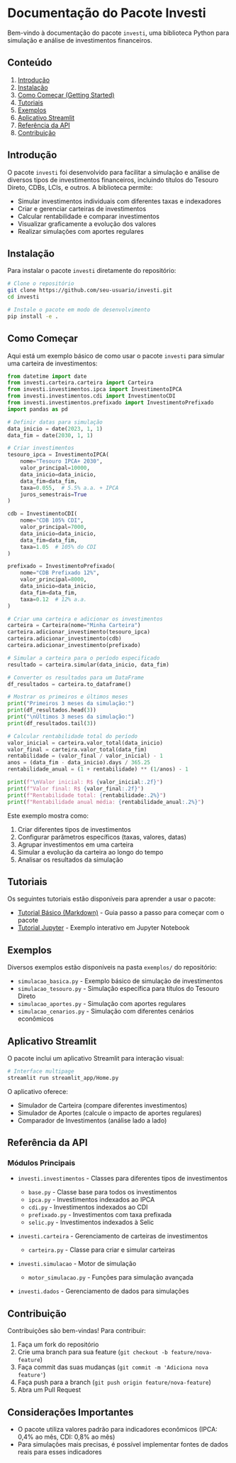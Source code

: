 # Documentação do Pacote Investi

Bem-vindo à documentação do pacote `investi`, uma biblioteca Python para simulação e análise de investimentos financeiros.

## Conteúdo

1. [Introdução](#introdução)
2. [Instalação](#instalação)
3. [Como Começar (Getting Started)](#como-começar)
4. [Tutoriais](#tutoriais)
5. [Exemplos](#exemplos)
6. [Aplicativo Streamlit](#aplicativo-streamlit)
7. [Referência da API](#referência-da-api)
8. [Contribuição](#contribuição)

## Introdução

O pacote `investi` foi desenvolvido para facilitar a simulação e análise de diversos tipos de investimentos financeiros, incluindo títulos do Tesouro Direto, CDBs, LCIs, e outros. A biblioteca permite:

- Simular investimentos individuais com diferentes taxas e indexadores
- Criar e gerenciar carteiras de investimentos
- Calcular rentabilidade e comparar investimentos
- Visualizar graficamente a evolução dos valores
- Realizar simulações com aportes regulares

## Instalação

Para instalar o pacote `investi` diretamente do repositório:

```bash
# Clone o repositório
git clone https://github.com/seu-usuario/investi.git
cd investi

# Instale o pacote em modo de desenvolvimento
pip install -e .
```

## Como Começar

Aqui está um exemplo básico de como usar o pacote `investi` para simular uma carteira de investimentos:

```python
from datetime import date
from investi.carteira.carteira import Carteira
from investi.investimentos.ipca import InvestimentoIPCA
from investi.investimentos.cdi import InvestimentoCDI
from investi.investimentos.prefixado import InvestimentoPrefixado
import pandas as pd

# Definir datas para simulação
data_inicio = date(2023, 1, 1)
data_fim = date(2030, 1, 1)

# Criar investimentos
tesouro_ipca = InvestimentoIPCA(
    nome="Tesouro IPCA+ 2030",
    valor_principal=10000,
    data_inicio=data_inicio,
    data_fim=data_fim,
    taxa=0.055,  # 5.5% a.a. + IPCA
    juros_semestrais=True
)

cdb = InvestimentoCDI(
    nome="CDB 105% CDI",
    valor_principal=7000,
    data_inicio=data_inicio,
    data_fim=data_fim,
    taxa=1.05  # 105% do CDI
)

prefixado = InvestimentoPrefixado(
    nome="CDB Prefixado 12%",
    valor_principal=8000,
    data_inicio=data_inicio,
    data_fim=data_fim,
    taxa=0.12  # 12% a.a.
)

# Criar uma carteira e adicionar os investimentos
carteira = Carteira(nome="Minha Carteira")
carteira.adicionar_investimento(tesouro_ipca)
carteira.adicionar_investimento(cdb)
carteira.adicionar_investimento(prefixado)

# Simular a carteira para o período especificado
resultado = carteira.simular(data_inicio, data_fim)

# Converter os resultados para um DataFrame
df_resultados = carteira.to_dataframe()

# Mostrar os primeiros e últimos meses
print("Primeiros 3 meses da simulação:")
print(df_resultados.head(3))
print("\nÚltimos 3 meses da simulação:")
print(df_resultados.tail(3))

# Calcular rentabilidade total do período
valor_inicial = carteira.valor_total(data_inicio)
valor_final = carteira.valor_total(data_fim)
rentabilidade = (valor_final / valor_inicial) - 1
anos = (data_fim - data_inicio).days / 365.25
rentabilidade_anual = (1 + rentabilidade) ** (1/anos) - 1

print(f"\nValor inicial: R$ {valor_inicial:.2f}")
print(f"Valor final: R$ {valor_final:.2f}")
print(f"Rentabilidade total: {rentabilidade:.2%}")
print(f"Rentabilidade anual média: {rentabilidade_anual:.2%}")
```

Este exemplo mostra como:
1. Criar diferentes tipos de investimentos
2. Configurar parâmetros específicos (taxas, valores, datas)
3. Agrupar investimentos em uma carteira
4. Simular a evolução da carteira ao longo do tempo
5. Analisar os resultados da simulação

## Tutoriais

Os seguintes tutoriais estão disponíveis para aprender a usar o pacote:

- [Tutorial Básico (Markdown)](tutorial_jupyter.md) - Guia passo a passo para começar com o pacote
- [Tutorial Jupyter](jupyter_examples/Exemplo_Basico.ipynb) - Exemplo interativo em Jupyter Notebook

## Exemplos

Diversos exemplos estão disponíveis na pasta `exemplos/` do repositório:

- `simulacao_basica.py` - Exemplo básico de simulação de investimentos
- `simulacao_tesouro.py` - Simulação específica para títulos do Tesouro Direto
- `simulacao_aportes.py` - Simulação com aportes regulares
- `simulacao_cenarios.py` - Simulação com diferentes cenários econômicos

## Aplicativo Streamlit

O pacote inclui um aplicativo Streamlit para interação visual:

```bash
# Interface multipage
streamlit run streamlit_app/Home.py
```

O aplicativo oferece:
- Simulador de Carteira (compare diferentes investimentos)
- Simulador de Aportes (calcule o impacto de aportes regulares)
- Comparador de Investimentos (análise lado a lado)

## Referência da API

### Módulos Principais

- `investi.investimentos` - Classes para diferentes tipos de investimentos
  - `base.py` - Classe base para todos os investimentos
  - `ipca.py` - Investimentos indexados ao IPCA
  - `cdi.py` - Investimentos indexados ao CDI
  - `prefixado.py` - Investimentos com taxa prefixada
  - `selic.py` - Investimentos indexados à Selic

- `investi.carteira` - Gerenciamento de carteiras de investimentos
  - `carteira.py` - Classe para criar e simular carteiras

- `investi.simulacao` - Motor de simulação
  - `motor_simulacao.py` - Funções para simulação avançada

- `investi.dados` - Gerenciamento de dados para simulações

## Contribuição

Contribuições são bem-vindas! Para contribuir:

1. Faça um fork do repositório
2. Crie uma branch para sua feature (`git checkout -b feature/nova-feature`)
3. Faça commit das suas mudanças (`git commit -m 'Adiciona nova feature'`)
4. Faça push para a branch (`git push origin feature/nova-feature`)
5. Abra um Pull Request

## Considerações Importantes

- O pacote utiliza valores padrão para indicadores econômicos (IPCA: 0,4% ao mês, CDI: 0,8% ao mês)
- Para simulações mais precisas, é possível implementar fontes de dados reais para esses indicadores 